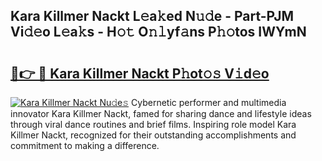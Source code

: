 ## Kara Killmer Nackt L𝚎a𝚔ed N𝚞𝚍e - Part-PJM Vi𝚍𝚎o L𝚎a𝚔s - H𝚘𝚝 O𝚗𝚕yf𝚊ns P𝚑𝚘tos IWYmN

# <h2><a href="http://kf6tmxy.oniu.top/?m=Kara+Killmer+Nackt">🔗👉 🔴 Kara Killmer Nackt P𝚑ot𝚘𝚜 V𝚒d𝚎o</a></h2>

[![Kara Killmer Nackt Nu𝚍e𝚜](https://i.imgur.com/0qMVB7G.gif)](http://kf6tmxy.oniu.top/?m=Kara+Killmer+Nackt)
Cybernetic performer and multimedia innovator Kara Killmer Nackt, famed for sharing dance and lifestyle ideas through viral dance routines and brief films. Inspiring role model Kara Killmer Nackt, recognized for their outstanding accomplishments and commitment to making a difference.  
